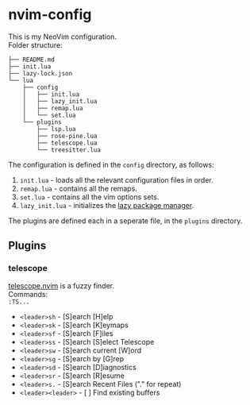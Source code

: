 # nvim-config

This is my NeoVim configuration.  
Folder structure:  
```
├── README.md
├── init.lua
├── lazy-lock.json
└── lua
    ├── config
    │   ├── init.lua
    │   ├── lazy_init.lua
    │   ├── remap.lua
    │   └── set.lua
    └── plugins
        ├── lsp.lua
        ├── rose-pine.lua
        ├── telescope.lua
        └── treesitter.lua
```
  
The configuration is defined in the `config` directory, as follows:  
1. `init.lua` - loads all the relevant configuration files in order.  
2. `remap.lua` - contains all the remaps.  
3. `set.lua` - contains all the vim options sets.  
4. `lazy_init.lua` - initializes the [lazy package manager](https://github.com/folke/lazy.nvim).  
  
The plugins are defined each in a seperate file, in the `plugins` directory.  
  

## Plugins
### telescope
[telescope.nvim](https://github.com/nvim-telescope/telescope.nvim) is a fuzzy finder.  
Commands:  
`:TS...`  
  
* `<leader>sh` - [S]earch [H]elp
* `<leader>sk` - [S]earch [K]eymaps
* `<leader>sf` - [S]earch [F]iles
* `<leader>ss` - [S]earch [S]elect Telescope
* `<leader>sw` - [S]earch current [W]ord
* `<leader>sg` - [S]earch by [G]rep
* `<leader>sd` - [S]earch [D]iagnostics
* `<leader>sr` - [S]earch [R]esume
* `<leader>s.` - [S]earch Recent Files ("." for repeat)
* `<leader><leader>` - [ ] Find existing buffers

